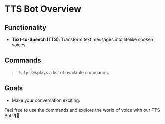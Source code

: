 # TTS Bot Overview

## Functionality
- **Text-to-Speech (TTS)**: Transform text messages into lifelike spoken voices.


## Commands

> `!help`: Displays a list of available commands.


## Goals

- Make your conversation exciting.


Feel free to use the commands and explore the world of voice with our TTS Bot! 🎙️🤖

